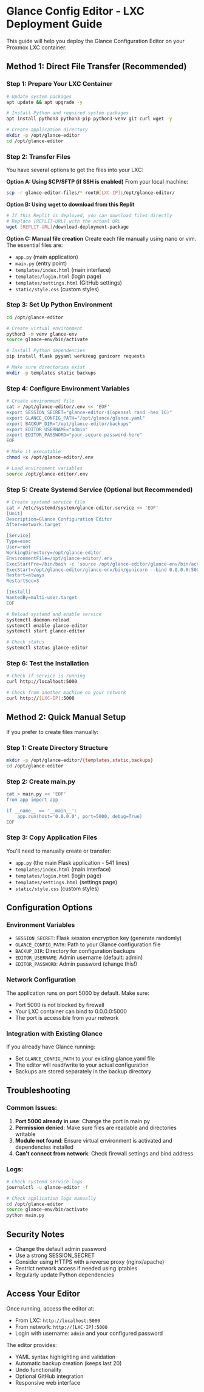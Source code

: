# Glance Config Editor - LXC Deployment Guide

This guide will help you deploy the Glance Configuration Editor on your Proxmox LXC container.

## Method 1: Direct File Transfer (Recommended)

### Step 1: Prepare Your LXC Container
```bash
# Update system packages
apt update && apt upgrade -y

# Install Python and required system packages
apt install python3 python3-pip python3-venv git curl wget -y

# Create application directory
mkdir -p /opt/glance-editor
cd /opt/glance-editor
```

### Step 2: Transfer Files
You have several options to get the files into your LXC:

**Option A: Using SCP/SFTP (if SSH is enabled)**
From your local machine:
```bash
scp -r glance-editor-files/* root@[LXC-IP]:/opt/glance-editor/
```

**Option B: Using wget to download from this Replit**
```bash
# If this Replit is deployed, you can download files directly
# Replace [REPLIT-URL] with the actual URL
wget [REPLIT-URL]/download-deployment-package
```

**Option C: Manual file creation**
Create each file manually using nano or vim. The essential files are:
- `app.py` (main application)
- `main.py` (entry point)
- `templates/index.html` (main interface)
- `templates/login.html` (login page)
- `templates/settings.html` (GitHub settings)
- `static/style.css` (custom styles)

### Step 3: Set Up Python Environment
```bash
cd /opt/glance-editor

# Create virtual environment
python3 -m venv glance-env
source glance-env/bin/activate

# Install Python dependencies
pip install flask pyyaml werkzeug gunicorn requests

# Make sure directories exist
mkdir -p templates static backups
```

### Step 4: Configure Environment Variables
```bash
# Create environment file
cat > /opt/glance-editor/.env << 'EOF'
export SESSION_SECRET="glance-editor-$(openssl rand -hex 16)"
export GLANCE_CONFIG_PATH="/opt/glance/glance.yaml"
export BACKUP_DIR="/opt/glance-editor/backups"
export EDITOR_USERNAME="admin"
export EDITOR_PASSWORD="your-secure-password-here"
EOF

# Make it executable
chmod +x /opt/glance-editor/.env

# Load environment variables
source /opt/glance-editor/.env
```

### Step 5: Create Systemd Service (Optional but Recommended)
```bash
# Create systemd service file
cat > /etc/systemd/system/glance-editor.service << 'EOF'
[Unit]
Description=Glance Configuration Editor
After=network.target

[Service]
Type=exec
User=root
WorkingDirectory=/opt/glance-editor
EnvironmentFile=/opt/glance-editor/.env
ExecStartPre=/bin/bash -c 'source /opt/glance-editor/glance-env/bin/activate'
ExecStart=/opt/glance-editor/glance-env/bin/gunicorn --bind 0.0.0.0:5000 --workers 1 --timeout 120 main:app
Restart=always
RestartSec=3

[Install]
WantedBy=multi-user.target
EOF

# Reload systemd and enable service
systemctl daemon-reload
systemctl enable glance-editor
systemctl start glance-editor

# Check status
systemctl status glance-editor
```

### Step 6: Test the Installation
```bash
# Check if service is running
curl http://localhost:5000

# Check from another machine on your network
curl http://[LXC-IP]:5000
```

## Method 2: Quick Manual Setup

If you prefer to create files manually:

### Step 1: Create Directory Structure
```bash
mkdir -p /opt/glance-editor/{templates,static,backups}
cd /opt/glance-editor
```

### Step 2: Create main.py
```bash
cat > main.py << 'EOF'
from app import app

if __name__ == '__main__':
    app.run(host='0.0.0.0', port=5000, debug=True)
EOF
```

### Step 3: Copy Application Files
You'll need to manually create or transfer:
- `app.py` (the main Flask application - 541 lines)
- `templates/index.html` (main interface)
- `templates/login.html` (login page) 
- `templates/settings.html` (settings page)
- `static/style.css` (custom styles)

## Configuration Options

### Environment Variables
- `SESSION_SECRET`: Flask session encryption key (generate randomly)
- `GLANCE_CONFIG_PATH`: Path to your Glance configuration file
- `BACKUP_DIR`: Directory for configuration backups
- `EDITOR_USERNAME`: Admin username (default: admin)
- `EDITOR_PASSWORD`: Admin password (change this!)

### Network Configuration
The application runs on port 5000 by default. Make sure:
- Port 5000 is not blocked by firewall
- Your LXC container can bind to 0.0.0.0:5000
- The port is accessible from your network

### Integration with Existing Glance
If you already have Glance running:
- Set `GLANCE_CONFIG_PATH` to your existing glance.yaml file
- The editor will read/write to your actual configuration
- Backups are stored separately in the backup directory

## Troubleshooting

### Common Issues:
1. **Port 5000 already in use**: Change the port in main.py
2. **Permission denied**: Make sure files are readable and directories writable
3. **Module not found**: Ensure virtual environment is activated and dependencies installed
4. **Can't connect from network**: Check firewall settings and bind address

### Logs:
```bash
# Check systemd service logs
journalctl -u glance-editor -f

# Check application logs manually
cd /opt/glance-editor
source glance-env/bin/activate
python main.py
```

## Security Notes

- Change the default admin password
- Use a strong SESSION_SECRET
- Consider using HTTPS with a reverse proxy (nginx/apache)
- Restrict network access if needed using iptables
- Regularly update Python dependencies

## Access Your Editor

Once running, access the editor at:
- From LXC: `http://localhost:5000`
- From network: `http://[LXC-IP]:5000`
- Login with username: `admin` and your configured password

The editor provides:
- YAML syntax highlighting and validation
- Automatic backup creation (keeps last 20)
- Undo functionality
- Optional GitHub integration
- Responsive web interface